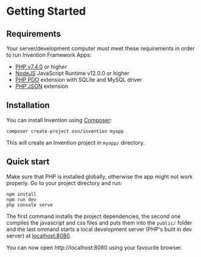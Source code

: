 # Getting Started


## Requirements

Your server/development computer must meet these requirements in order to run Invention Framework Apps:

- [PHP v7.4.0](https://www.php.net/releases/7_4_0.php) or higher
- [NodeJS](https://nodejs.org) JavaScript Runtime v12.0.0 or higher
- [PHP PDO](https://www.php.net/manual/en/book.pdo.php) extension with SQLite and MySQL driver
- [PHP JSON](https://www.php.net/manual/en/json.installation.php) extension

## Installation


You can install Invention using [Composer](https://getcomposer.org):


```
composer create-project osn/invention myapp
```

This will create an Invention project in `myapp/` directory.


## Quick start

Make sure that PHP is installed globally, otherwise the app might not work properly.
Go to your project directory and run:

```
npm install
npm run dev
php console serve
```


The first command installs the project dependencies, the second one compiles the javascript and css files and puts them into the `public/` folder and the last ommand starts a local development server (PHP's built in dev server) at [localhost:8080](http://localhost:8080).

You can now open http://localhost:8080 using your favourite browser.